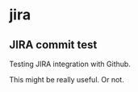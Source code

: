 # jira
## JIRA commit test

Testing JIRA integration with Github.

This might be really useful.  Or not.
